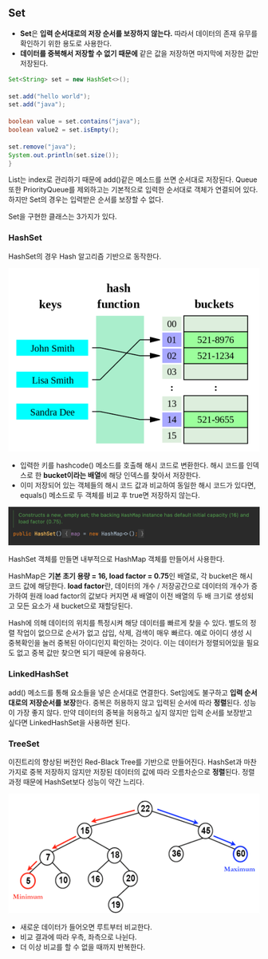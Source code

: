 ## Set

- **Set**은 **입력 순서대로의 저장 순서를 보장하지 않는다.** 따라서 데이터의 존재 유무를 확인하기 위한 용도로 사용한다. 
- **데이터를 중복해서 저장할 수 없기 때문에** 같은 값을 저장하면 마지막에 저장한 값만 저장된다.

```java
Set<String> set = new HashSet<>();

set.add("hello world");
set.add("java");

boolean value = set.contains("java");
boolean value2 = set.isEmpty();

set.remove("java");
System.out.println(set.size());
}
```

List는 index로 관리하기 때문에 add()같은 메소드를 쓰면 순서대로 저장된다. Queue 또한 PriorityQueue를 제외하고는 기본적으로 입력한 순서대로 객체가 연결되어 있다. 하지만 Set의 경우는 입력받은 순서를 보장할 수 없다.

Set을 구현한 클래스는 3가지가 있다.

### HashSet

HashSet의 경우 Hash 알고리즘 기반으로 동작한다.

![img](https://github.com/dilmah0203/TIL/blob/main/Image/HashSet.png)

- 입력한 키를 hashcode() 메소드를 호출해 해시 코드로 변환한다. 해시 코드를 인덱스로 한 **bucket이라는 배열**에 해당 인덱스를 찾아서 저장한다.
- 이미 저장되어 있는 객체들의 해시 코드 값과 비교하여 동일한 해시 코드가 있다면, equals() 메소드로 두 객체를 비교 후 true면 저장하지 않는다.

![img2](https://github.com/dilmah0203/TIL/blob/main/Image/HashSet2.png)

HashSet 객체를 만들면 내부적으로 HashMap 객체를 만들어서 사용한다. 

HashMap은 **기본 초기 용량 = 16, load factor = 0.75**인 배열로, 각 bucket은 해시 코드 값에 해당한다. **load factor**란, 데이터의 개수 / 저장공간으로 데이터의 개수가 증가하여 원래 load factor의 값보다 커지면 새 배열이 이전 배열의 두 배 크기로 생성되고 모든 요소가 새 bucket으로 재할당된다.

Hash에 의해 데이터의 위치를 특정시켜 해당 데이터를 빠르게 찾을 수 있다. 별도의 정렬 작업이 없으므로 순서가 없고 삽입, 삭제, 검색이 매우 빠르다. 예로 아이디 생성 시 중복확인을 눌러 중복된 아이디인지 확인하는 것이다. 이는 데이터가 정렬되어있을 필요도 없고 중복 값만 찾으면 되기 때문에 유용하다.

### LinkedHashSet

add() 메소드를 통해 요소들을 넣은 순서대로 연결한다. Set임에도 불구하고 **입력 순서대로의 저장순서를 보장**한다. 중복은 허용하지 않고 입력된 순서에 따라 **정렬**된다. 성능이 가장 좋지 않다. 만약 데이터의 중복을 허용하고 싶지 않지만 입력 순서를 보장받고 싶다면 LinkedHashSet을 사용하면 된다.

### TreeSet

이진트리의 향상된 버전인 Red-Black Tree를 기반으로 만들어진다. HashSet과 마찬가지로 중복 저장하지 않지만 저장된 데이터의 값에 따라 오름차순으로 **정렬**된다. 정렬 과정 때문에 HashSet보다 성능이 약간 느리다.

![img3](https://github.com/dilmah0203/TIL/blob/main/Image/TreeSet.png)

- 새로운 데이터가 들어오면 루트부터 비교한다.
- 비교 결과에 따라 우측, 좌측으로 나뉜다.
- 더 이상 비교를 할 수 없을 때까지 반복한다.



